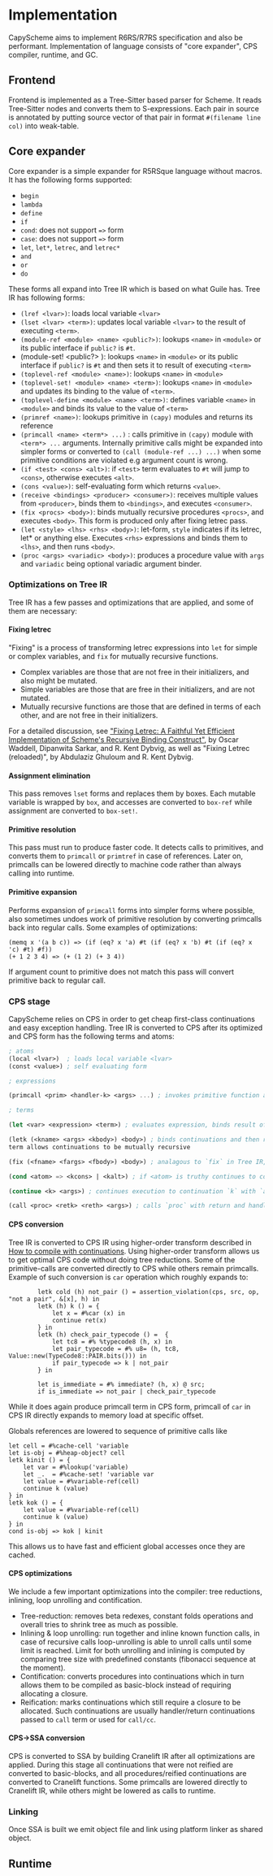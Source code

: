 # Implementation

CapyScheme aims to implement R6RS/R7RS specification and also be performant. Implementation of language
consists of "core expander", CPS compiler, runtime, and GC.

## Frontend

Frontend is implemented as a Tree-Sitter based parser for Scheme. It reads Tree-Sitter nodes
and converts them to S-expressions. Each pair in source is annotated by putting source vector of that pair in format `#(filename line col)` into weak-table.

## Core expander

Core expander is a simple expander for R5RSque language without macros. It has the following forms supported:

- `begin`
- `lambda`
- `define`
- `if`
- `cond`: does not support `=>` form
- `case`: does not support `=>` form
- `let`, `let*`, `letrec`, and `letrec*`
- `and`
- `or`
- `do`

These forms all expand into Tree IR which is based on what Guile has. Tree IR has following forms:

- `(lref <lvar>)`: loads local variable `<lvar>`
- `(lset <lvar> <term>)`: updates local variable `<lvar>` to the result of executing `<term>`.
- `(module-ref <module> <name> <public?>)`: lookups `<name>` in `<module>` or its public interface if `public?` is `#t`.
- (module-set! <module> <name> <public?> <term>):
  lookups `<name>` in `<module>` or its public interface if `public?` is `#t`
  and then sets it to result of executing `<term>`
- `(toplevel-ref <module> <name>)`: lookups `<name>` in `<module>`
- `(toplevel-set! <module> <name> <term>)`: lookups `<name>` in `<module>` and updates its binding
  to the value of `<term>`.
- `(toplevel-define <module> <name> <term>)`: defines variable `<name>` in `<module>` and binds
  its value to the value of `<term>`
- `(primref <name>)`: lookups primitive in `(capy)` modules and returns its reference
- `(primcall <name> <term*> ...)` : calls primitive in `(capy)` module with `<term*> ...` arguments. Internally primitive calls might be expanded into simpler forms or converted to `(call (module-ref ...) ...)` when some primitive conditions are violated e.g argument count is wrong.
- `(if <test> <cons> <alt>)`: if `<test>` term evaluates to `#t` will jump to `<cons>`, otherwise
  executes `<alt>`.
- `(cons <value>)`: self-evaluating form which returns `<value>`.
- `(receive <bindings> <producer> <consumer>)`: receives multiple values from `<producer>`, binds
  them to `<bindings>`, and executes `<consumer>`.
- `(fix <procs> <body>)`: binds mutually recursive procedures `<procs>`, and executes `<body>`. This form is produced only after fixing letrec pass.
- `(let <style> <lhs> <rhs> <body>)`: let-form, `style` indicates if its letrec, let\* or anything else. Executes `<rhs>` expressions and binds them to `<lhs>`, and then runs `<body>`.
- `(proc <args> <variadic> <body>)`: produces a procedure value with `args` and `variadic` being optional variadic argument binder.

### Optimizations on Tree IR

Tree IR has a few passes and optimizations that are applied, and some of them are necessary:

#### Fixing letrec

"Fixing" is a process of transforming letrec expressions into
`let` for simple or complex variables, and `fix` for mutually recursive
functions.

- Complex variables are those that are not free in their initializers, and also might be mutated.
- Simple variables are those that are free in their initializers, and are not mutated.
- Mutually recursive functions are those that are defined in terms of each other, and are not free
  in their initializers.

For a detailed discussion, see ["Fixing Letrec: A Faithful Yet
Efficient Implementation of Scheme's Recursive Binding Construct"](https://legacy.cs.indiana.edu/~dyb/pubs/fixing-letrec.pdf), by
Oscar Waddell, Dipanwita Sarkar, and R. Kent Dybvig, as well as
"Fixing Letrec (reloaded)", by Abdulaziz Ghuloum and R. Kent Dybvig.

#### Assignment elimination

This pass removes `lset` forms and replaces them by boxes. Each mutable variable is wrapped by `box`, and accesses are converted to `box-ref` while assignment are converted to `box-set!`.

#### Primitive resolution

This pass must run to produce faster code. It detects calls to primitives, and converts them to `primcall` or `primtref` in case of references. Later on, primcalls can be lowered directly to machine code rather than always calling into runtime.

#### Primitive expansion

Performs expansion of `primcall` forms into simpler forms where possible, also sometimes undoes work of primitive resolution by converting primcalls back into regular calls. Some examples of optimizations:

```
(memq x '(a b c)) => (if (eq? x 'a) #t (if (eq? x 'b) #t (if (eq? x 'c) #t) #f))
(+ 1 2 3 4) => (+ (1 2) (+ 3 4))
```

If argument count to primitive does not match this pass will convert primitive back to regular call.

### CPS stage

CapyScheme relies on CPS in order to get cheap first-class continuations and easy exception handling. Tree IR is converted to CPS after its optimized and CPS form has the following terms and atoms:

```scm
; atoms
(local <lvar>)  ; loads local variable <lvar>
(const <value>) ; self evaluating form

; expressions

(primcall <prim> <handler-k> <args> ...) ; invokes primitive function and in case of error continues execution to `handler-k` continuation.

; terms

(let <var> <expression> <term>) ; evaluates expression, binds result of evaluating it to `var` and continues execution in `term`.

(letk (<kname> <args> <kbody>) <body>) ; binds continuations and then resumes execution in `<body>`. This
term allows continuations to be mutually recursive

(fix (<fname> <fargs> <fbody>) <body>) ; analagous to `fix` in Tree IR, does exact same thing

(cond <atom> => <kcons> | <kalt>) ; if <atom> is truthy continues to continuation kcons, otherwise to kalt

(continue <k> <args>) ; continues execution to continuation `k` with `args`.

(call <proc> <retk> <reth> <args>) ; calls `proc` with return and handler continuations `retk` and `reth` respectivelly.

```

#### CPS conversion

Tree IR is converted to CPS IR using higher-order transform described in [How to compile with continuations](https://matt.might.net/articles/cps-conversion/). Using higher-order transform allows us to get optimal CPS code without doing tree reductions. Some of the primitive-calls are converted directly to CPS while others remain primcalls. Example of such conversion is `car` operation which roughly expands to:

```
        letk cold (h) not_pair () = assertion_violation(cps, src, op, "not a pair", &[x], h) in
        letk (h) k () = {
            let x = #%car (x) in
            continue ret(x)
        } in
        letk (h) check_pair_typecode () =  {
            let tc8 = #% %typecode8 (h, x) in
            let pair_typecode = #% u8= (h, tc8, Value::new(TypeCode8::PAIR.bits())) in
            if pair_typecode => k | not_pair
        } in

        let is_immediate = #% immediate? (h, x) @ src;
        if is_immediate => not_pair | check_pair_typecode
```

While it does again produce primcall term in CPS form, primcall of `car` in CPS IR directly expands to memory load at specific offset.

Globals references are lowered to sequence of primitive calls like

```
let cell = #%cache-cell 'variable
let is-obj = #%heap-object? cell
letk kinit () = {
    let var = #%lookup('variable)
    let _.  = #%cache-set! 'variable var
    let value = #%variable-ref(cell)
    continue k (value)
} in
letk kok () = {
    let value = #%variable-ref(cell)
    continue k (value)
} in
cond is-obj => kok | kinit
```

This allows us to have fast and efficient global accesses once they are cached.

#### CPS optimizations

We include a few important optimizations into the compiler: tree reductions, inlining, loop unrolling and contification.

- Tree-reduction: removes beta redexes, constant folds operations and overall tries to shrink tree
  as much as possible.
- Inlining & loop unrolling: run together and inline known function calls, in case of recursive calls loop-unrolling is able to unroll calls until some limit is reached. Limit for both unrolling and inlining is computed by comparing tree size with predefined constants (fibonacci sequence at the moment).
- Contification: converts procedures into continuations which in turn allows them to be compiled as basic-block instead of requiring allocating a closure.
- Reification: marks continuations which still require a closure to be allocated. Such continuations are usually handler/return continuations passed to `call` term or used for `call/cc`.

#### CPS->SSA conversion

CPS is converted to SSA by building Cranelift IR after all optimizations are applied. During this stage
all continuations that were not reified are converted to basic-blocks, and all procedures/reified continuations are converted to Cranelift functions. Some primcalls are lowered directly to Cranelift IR, while others might be lowered as calls to runtime.

### Linking

Once SSA is built we emit object file and link using platform linker as shared object.

## Runtime
